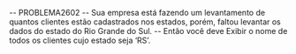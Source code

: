 -- PROBLEMA2602
-- Sua empresa está fazendo um levantamento de quantos clientes estão cadastrados nos estados, porém, faltou levantar os dados do estado do Rio Grande do Sul.
-- Então você deve Exibir o nome de todos os clientes cujo estado seja ‘RS’.

